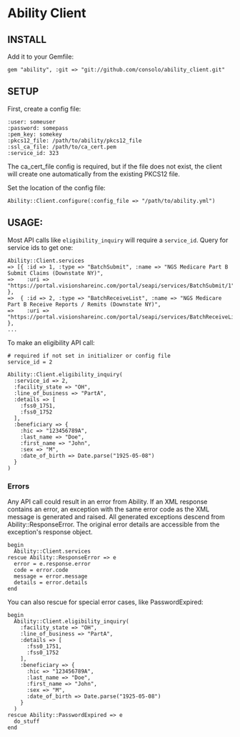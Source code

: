 Ability Client
==============

## INSTALL

Add it to your Gemfile:

    gem "ability", :git => "git://github.com/consolo/ability_client.git"

## SETUP

First, create a config file:

    :user: someuser
    :password: somepass
    :pem_key: somekey
    :pkcs12_file: /path/to/ability/pkcs12_file
    :ssl_ca_file: /path/to/ca_cert.pem
    :service_id: 323

The ca_cert_file config is required, but if the file does not exist, the client will create one automatically from the existing PKCS12 file.

Set the location of the config file:

    Ability::Client.configure(:config_file => "/path/to/ability.yml")

## USAGE:

Most API calls like `eligibility_inquiry` will require a `service_id`. Query for service ids to get one:

    Ability::Client.services
    => [{ :id => 1, :type => "BatchSubmit", :name => "NGS Medicare Part B Submit Claims (Downstate NY)",
    =>    :uri => "https://portal.visionshareinc.com/portal/seapi/services/BatchSubmit/1" },
    =>  { :id => 2, :type => "BatchReceiveList", :name => "NGS Medicare Part B Receive Reports / Remits (Downstate NY)",
    =>    :uri => "https://portal.visionshareinc.com/portal/seapi/services/BatchReceiveList/2" },
    ...

To make an eligibility API call:

    # required if not set in initializer or config file
    service_id = 2

    Ability::Client.eligibility_inquiry(
      :service_id => 2,
      :facility_state => "OH",
      :line_of_business => "PartA",
      :details => [
        :fss0_1751,
        :fss0_1752
      ],
      :beneficiary => {
        :hic => "123456789A",
        :last_name => "Doe",
        :first_name => "John",
        :sex => "M",
        :date_of_birth => Date.parse("1925-05-08")
      }
    )

### Errors

Any API call could result in an error from Ability. If an XML response contains an error, an exception with the same error code as the XML message is generated and raised. All generated exceptions descend from Ability::ResponseError. The original error details are accessible from the exception's response object.

    begin
      Ability::Client.services
    rescue Ability::ResponseError => e
      error = e.response.error
      code = error.code
      message = error.message
      details = error.details 
    end

You can also rescue for special error cases, like PasswordExpired:

    begin
      Ability::Client.eligibility_inquiry(
        :facility_state => "OH",
        :line_of_business => "PartA",
        :details => [
          :fss0_1751,
          :fss0_1752
        ],
        :beneficiary => {
          :hic => "123456789A",
          :last_name => "Doe",
          :first_name => "John",
          :sex => "M",
          :date_of_birth => Date.parse("1925-05-08")
        }
      )
    rescue Ability::PasswordExpired => e
      do_stuff
    end
